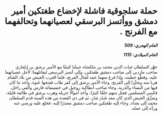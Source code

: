 <h1 dir="rtl">حملة سلجوقية فاشلة لإخضاع طغتكين أمير دمشق ووأتسز البرسقي لعصيانهما وتحالفهما مع الفرنج .</h1>

<h5 dir="rtl">العام الهجري:  509

العام الميلادي: 1115

</h5>

<p dir="rtl">جهَّز السلطان غياث الدين محمد بن ملكشاه جيشًا كثيفًا مع الأمير برشق بن إيلغازي صاحب ماردين إلى صاحب دمشق طغتكين، وإلى أتسز البرسقي ليقاتلهما؛ لأجل عصيانهما عليه، وقطْع خطبته، وإذا فرغ منهما عمد لقتال الفرنج، فلما اقترب الجيش من بلاد الشام هربا منه وتحيَّزا إلى الفرنج، وجاء الأمير برشق إلى كفر طاب ففتحها عَنوة، وأخذ ما كان فيها من النساء والذرية، وجاء صاحب أنطاكية روجيل في خمسمائة فارس وألفي راجل، فكبس المسلمين فقتل منهم خلقًا كثيرًا، وأخذ أموالًا جزيلة وهرب برشق في طائفة قليلة، وتمزَّق الجيش الذي كان معه شَذَرَ مَذَرَ، ثم في ذي القعدة من هذه السنة قدم السلطان محمد إلى بغداد، وجاء إليه طغتكين صاحب دمشق معتذرًا إليه، فخلع عليه ورضي عنه وردَّه إلى عمله.</p></br>
